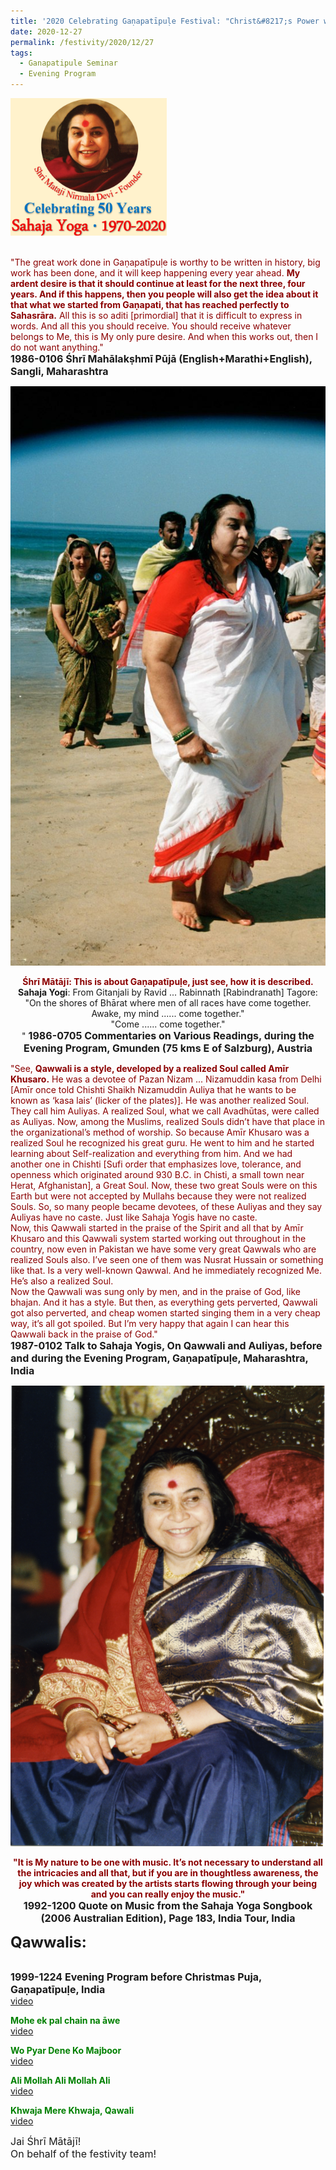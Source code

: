 ```yaml
---
title: '2020 Celebrating Gaṇapatīpuḷe Festival: "Christ&#8217;s Power was of course Auṃkāra. His Power was Praṇava ...... He is the Incarnation of tapasyā." '
date: 2020-12-27
permalink: /festivity/2020/12/27
tags:
  - Ganapatipule Seminar
  - Evening Program
---
```


<div style="text-align: left"><img src="/images/image00.png" width="250" /></div><br>

<p>
<font color="DarkRed">"The great work done in Gaṇapatīpuḷe is worthy to be written in history, big work has been done, and it will keep happening every year ahead. <b>My ardent desire is that it should continue at least for the next three, four years. And if this happens, then you people will also get the idea about it that what we started from Gaṇapati, that has reached perfectly to Sahasrāra.</b> All this is so aditi [primordial] that it is difficult to express in words. And all this you should receive. You should receive whatever belongs to Me, this is My only pure desire. And when this works out, then I do not want anything."</font><br>
<font size="+0"><b>1986-0106 Śhrī Mahālakṣhmī Pūjā (English+Marathi+English), Sangli, Maharashtra</b></font>
</p>

<div style="text-align: center"><img src="/images/image591.png" /></div>

<p style="text-align:center;">
<font color="DarkRed"><b>Śhrī Mātājī: This is about Gaṇapatīpuḷe, just see, how it is described.</b></font><br>
<b>Sahaja Yogi</b>: From Gitanjali by Ravid ... Rabinnath [Rabindranath] Tagore: "On the shores of Bhārat where men of all races have come together. Awake, my mind ...... come together."<br>
"Come ...... come together."<br>"
<font size="+0"><b>1986-0705 Commentaries on Various Readings, during the Evening Program, Gmunden (75 kms E of Salzburg), Austria</b></font>
</p>

<p>
<font color="DarkRed">"See, <b>Qawwali is a style, developed by a realized Soul called Amīr Khusaro.</b> He was a devotee of Pazan Nizam ... Nizamuddin kasa from Delhi [Amīr once told Chishti Shaikh Nizamuddin Auliya that he wants to be known as ‘kasa lais’ (licker of the plates)]. He was another realized Soul.<br>
They call him Auliyas. A realized Soul, what we call Avadhūtas, were called as Auliyas. Now, among the Muslims, realized Souls didn’t have that place in the organizational’s method of worship. So because Amīr Khusaro was a realized Soul he recognized his great guru. He went to him and he started learning about Self-realization and everything from him. And we had another one in Chishti [Sufi order that emphasizes love, tolerance, and openness which originated around 930 B.C. in Chisti, a small town near Herat, Afghanistan], a Great Soul. Now, these two great Souls were on this Earth but were not accepted by Mullahs because they were not realized Souls. So, so many people became devotees, of these Auliyas and they say Auliyas have no caste. Just like Sahaja Yogis have no caste.<br>
Now, this Qawwali started in the praise of the Spirit and all that by Amīr Khusaro and this Qawwali system started working out throughout in the country, now even in Pakistan we have some very great Qawwals who are realized Souls also. I’ve seen one of them was Nusrat Hussain or something like that. Is a very well-known Qawwal. And he immediately recognized Me. He’s also a realized Soul.<br>
Now the Qawwali was sung only by men, and in the praise of God, like bhajan. And it has a style. But then, as everything gets perverted, Qawwali got also perverted, and cheap women started singing them in a very cheap way, it’s all got spoiled. But I’m very happy that again I can hear this Qawwali back in the praise of God."</font><br>
<font size="+0"><b>1987-0102 Talk to Sahaja Yogis, On Qawwali and Auliyas, before and during the Evening Program, Gaṇapatīpuḷe, Maharashtra, India</b></font>
</p>

<div style="text-align: center"><img src="/images/image592.png" /></div>

<p style="text-align:center;">
<font color="DarkRed"><b>"It is My nature to be one with music. It’s not necessary to understand all the intricacies and all that, but if you are in thoughtless awareness, the joy which was created by the artists starts flowing through your being and you can really enjoy the music."</b></font><br>
<font size="+0"><b>1992-1200 Quote on Music from the Sahaja Yoga Songbook (2006 Australian Edition), Page 183, India Tour, India</b></font>
</p>

<font size="+2"><b>Qawwalis:</b></font>

<p>
<font color="green"><b></b></font><br>
<font size="+0"><b>1999-1224 Evening Program before Christmas Puja, Gaṇapatīpuḷe, India</b></font><br>
<a href="https://www.youtube.com/watch?v=S1TYdnqlONM&feature=emb_logo&ab_channel=TeachingsofH.H.ShriMatajiNirmalaDevi"> video</a>
</p>

<p>
<font color="green"><b>Mohe ek pal chain na āwe</b></font><br>
<a href="https://www.youtube.com/watch?v=bTJfxnOF53s&t=5s&ab_channel=SahajaYoga">video</a>
</p>

<p>
<font color="green"><b>Wo Pyar Dene Ko Majboor</b></font><br>
<a href="https://www.youtube.com/watch?v=RRdMxobgC6I&ab_channel=SahajaYoga">video</a>
</p>
 
<p>
<font color="green"><b>Ali Mollah Ali Mollah Ali</b></font><br>
<a href="https://www.youtube.com/watch?v=rdwlr22SDk8&ab_channel=SahajaYoga">video</a> 
</p>

<p>
<font color="green"><b>Khwaja Mere Khwaja, Qawali</b></font><br>
<a href="https://www.youtube.com/watch?v=eLsfcw5d17U&ab_channel=SahajaYoga">video</a> 
</p>

<p>
<font size="+0">Jai Śhrī Mātājī!<br>
On behalf of the festivity team!</font>
</p>